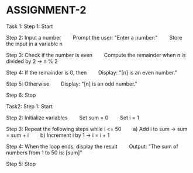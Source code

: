 # ASSIGNMENT-2
Task 1:
Step 1: Start

Step 2: Input a number
  Prompt the user: "Enter a number:"
  Store the input in a variable n

Step 3: Check if the number is even
  Compute the remainder when n is divided by 2 → n % 2

Step 4: If the remainder is 0, then
  Display: "[n] is an even number."

Step 5: Otherwise
  Display: "[n] is an odd number."

Step 6: Stop

Task2:
Step 1: Start

Step 2: Initialize variables
  Set sum = 0
  Set i = 1

Step 3: Repeat the following steps while i <= 50
  a) Add i to sum → sum = sum + i
  b) Increment i by 1 → i = i + 1

Step 4: When the loop ends, display the result
  Output: "The sum of numbers from 1 to 50 is: [sum]"

Step 5: Stop

